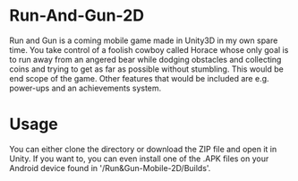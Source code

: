 # Run-And-Gun-2D
Run and Gun is a coming mobile game made in Unity3D in my own spare time.
You take control of a foolish cowboy called Horace whose only goal is to run away from an angered bear while dodging obstacles and collecting coins and trying to get as far as possible without stumbling.
This would be end scope of the game. Other features that would be included are e.g. power-ups and an achievements system.

# Usage

You can either clone the directory or download the ZIP file and open it in Unity. If you want to, you can even install one of the .APK files on your Android device found in '/Run&Gun-Mobile-2D/Builds'.
